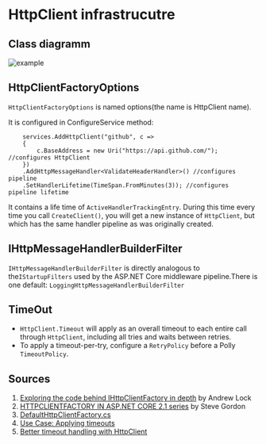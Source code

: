 # HttpClient infrastrucutre

## Class diagramm

![example](http://www.plantuml.com/plantuml/proxy?cache=no&src=https://raw.githubusercontent.com/AndreiGanichev/Student-Notes/main/HttpClient/HttpClient.puml)

## HttpClientFactoryOptions

```HttpClientFactoryOptions``` is named options(the name is HttpClient name).

It is configured in ConfigureService method:
```
    services.AddHttpClient("github", c =>
    {
        c.BaseAddress = new Uri("https://api.github.com/"); //configures HttpClient
    })
    .AddHttpMessageHandler<ValidateHeaderHandler>() //configures pipeline
    .SetHandlerLifetime(TimeSpan.FromMinutes(3)); //configures pipeline lifetime
```

It contains a life time of ```ActiveHandlerTrackingEntry```. During this time every time you call ``CreateClient()``,
you will get a new instance of ``HttpClient``, but which has the same handler pipeline as was originally created.

## IHttpMessageHandlerBuilderFilter

```IHttpMessageHandlerBuilderFilter``` is directly analogous to the```IStartupFilters``` used by the ASP.NET Core middleware pipeline.There is one default: ```LoggingHttpMessageHandlerBuilderFilter```

## TimeOut

- ```HttpClient.Timeout``` will apply as an overall timeout to each entire call through ```HttpClient```, including all tries and waits between retries.
- To apply a timeout-per-try, configure a ```RetryPolicy``` before a Polly ```TimeoutPolicy```.


## Sources
1. [Exploring the code behind IHttpClientFactory in depth](https://andrewlock.net/exporing-the-code-behind-ihttpclientfactory/) by Andrew Lock
1. [HTTPCLIENTFACTORY IN ASP.NET CORE 2.1 series](https://www.stevejgordon.co.uk/introduction-to-httpclientfactory-aspnetcore) by Steve Gordon
1. [DefaultHttpClientFactory.cs](https://github.com/aspnet/HttpClientFactory/blob/master/src/Microsoft.Extensions.Http/DefaultHttpClientFactory.cs)
1. [Use Case: Applying timeouts](https://github.com/App-vNext/Polly/wiki/Polly-and-HttpClientFactory#use-case-applying-timeouts)
1. [Better timeout handling with HttpClient](https://thomaslevesque.com/2018/02/25/better-timeout-handling-with-httpclient/)